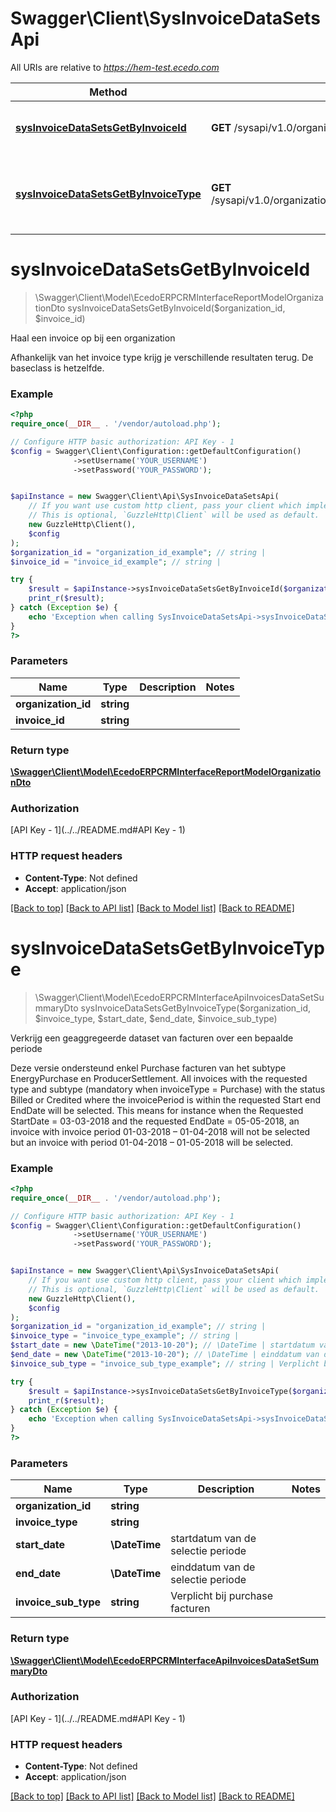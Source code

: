 # Swagger\Client\SysInvoiceDataSetsApi

All URIs are relative to *https://hem-test.ecedo.com*

Method | HTTP request | Description
------------- | ------------- | -------------
[**sysInvoiceDataSetsGetByInvoiceId**](SysInvoiceDataSetsApi.md#sysInvoiceDataSetsGetByInvoiceId) | **GET** /sysapi/v1.0/organizations/{organizationId}/invoicedatasets/{invoiceId} | Haal een invoice op bij een organization
[**sysInvoiceDataSetsGetByInvoiceType**](SysInvoiceDataSetsApi.md#sysInvoiceDataSetsGetByInvoiceType) | **GET** /sysapi/v1.0/organizations/{organizationId}/invoicetypes/{invoiceType}/invoicedatasets | Verkrijg een geaggregeerde dataset van facturen over een bepaalde periode


# **sysInvoiceDataSetsGetByInvoiceId**
> \Swagger\Client\Model\EcedoERPCRMInterfaceReportModelOrganizationDto sysInvoiceDataSetsGetByInvoiceId($organization_id, $invoice_id)

Haal een invoice op bij een organization

Afhankelijk van het invoice type krijg je verschillende resultaten terug. De baseclass is hetzelfde.

### Example
```php
<?php
require_once(__DIR__ . '/vendor/autoload.php');

// Configure HTTP basic authorization: API Key - 1
$config = Swagger\Client\Configuration::getDefaultConfiguration()
              ->setUsername('YOUR_USERNAME')
              ->setPassword('YOUR_PASSWORD');


$apiInstance = new Swagger\Client\Api\SysInvoiceDataSetsApi(
    // If you want use custom http client, pass your client which implements `GuzzleHttp\ClientInterface`.
    // This is optional, `GuzzleHttp\Client` will be used as default.
    new GuzzleHttp\Client(),
    $config
);
$organization_id = "organization_id_example"; // string | 
$invoice_id = "invoice_id_example"; // string | 

try {
    $result = $apiInstance->sysInvoiceDataSetsGetByInvoiceId($organization_id, $invoice_id);
    print_r($result);
} catch (Exception $e) {
    echo 'Exception when calling SysInvoiceDataSetsApi->sysInvoiceDataSetsGetByInvoiceId: ', $e->getMessage(), PHP_EOL;
}
?>
```

### Parameters

Name | Type | Description  | Notes
------------- | ------------- | ------------- | -------------
 **organization_id** | **string**|  |
 **invoice_id** | **string**|  |

### Return type

[**\Swagger\Client\Model\EcedoERPCRMInterfaceReportModelOrganizationDto**](../Model/EcedoERPCRMInterfaceReportModelOrganizationDto.md)

### Authorization

[API Key - 1](../../README.md#API Key - 1)

### HTTP request headers

 - **Content-Type**: Not defined
 - **Accept**: application/json

[[Back to top]](#) [[Back to API list]](../../README.md#documentation-for-api-endpoints) [[Back to Model list]](../../README.md#documentation-for-models) [[Back to README]](../../README.md)

# **sysInvoiceDataSetsGetByInvoiceType**
> \Swagger\Client\Model\EcedoERPCRMInterfaceApiInvoicesDataSetSummaryDto sysInvoiceDataSetsGetByInvoiceType($organization_id, $invoice_type, $start_date, $end_date, $invoice_sub_type)

Verkrijg een geaggregeerde dataset van facturen over een bepaalde periode

Deze versie ondersteund enkel Purchase facturen van het subtype EnergyPurchase en ProducerSettlement.  All invoices with the requested type and subtype (mandatory when invoiceType = Purchase) with the status Billed or Credited where the invoicePeriod is within the requested Start end EndDate will be selected.  This means for instance when the Requested StartDate = 03-03-2018 and the requested EndDate = 05-05-2018, an invoice with invoice period 01-03-2018 – 01-04-2018 will not be selected but an invoice with period 01-04-2018 – 01-05-2018 will be selected.

### Example
```php
<?php
require_once(__DIR__ . '/vendor/autoload.php');

// Configure HTTP basic authorization: API Key - 1
$config = Swagger\Client\Configuration::getDefaultConfiguration()
              ->setUsername('YOUR_USERNAME')
              ->setPassword('YOUR_PASSWORD');


$apiInstance = new Swagger\Client\Api\SysInvoiceDataSetsApi(
    // If you want use custom http client, pass your client which implements `GuzzleHttp\ClientInterface`.
    // This is optional, `GuzzleHttp\Client` will be used as default.
    new GuzzleHttp\Client(),
    $config
);
$organization_id = "organization_id_example"; // string | 
$invoice_type = "invoice_type_example"; // string | 
$start_date = new \DateTime("2013-10-20"); // \DateTime | startdatum van de selectie periode
$end_date = new \DateTime("2013-10-20"); // \DateTime | einddatum van de selectie periode
$invoice_sub_type = "invoice_sub_type_example"; // string | Verplicht bij purchase facturen

try {
    $result = $apiInstance->sysInvoiceDataSetsGetByInvoiceType($organization_id, $invoice_type, $start_date, $end_date, $invoice_sub_type);
    print_r($result);
} catch (Exception $e) {
    echo 'Exception when calling SysInvoiceDataSetsApi->sysInvoiceDataSetsGetByInvoiceType: ', $e->getMessage(), PHP_EOL;
}
?>
```

### Parameters

Name | Type | Description  | Notes
------------- | ------------- | ------------- | -------------
 **organization_id** | **string**|  |
 **invoice_type** | **string**|  |
 **start_date** | **\DateTime**| startdatum van de selectie periode |
 **end_date** | **\DateTime**| einddatum van de selectie periode |
 **invoice_sub_type** | **string**| Verplicht bij purchase facturen |

### Return type

[**\Swagger\Client\Model\EcedoERPCRMInterfaceApiInvoicesDataSetSummaryDto**](../Model/EcedoERPCRMInterfaceApiInvoicesDataSetSummaryDto.md)

### Authorization

[API Key - 1](../../README.md#API Key - 1)

### HTTP request headers

 - **Content-Type**: Not defined
 - **Accept**: application/json

[[Back to top]](#) [[Back to API list]](../../README.md#documentation-for-api-endpoints) [[Back to Model list]](../../README.md#documentation-for-models) [[Back to README]](../../README.md)

